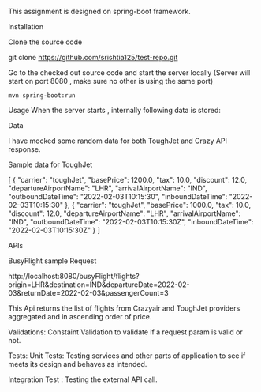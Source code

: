 This assignment is designed on spring-boot framework.

Installation

Clone the source code

git clone https://github.com/srishtia125/test-repo.git

Go to the checked out source code and start the server locally (Server will start on port 8080 , make sure no other is using the same port)

```
mvn spring-boot:run
```

Usage
When the server starts , internally following data is stored:

Data 

I have mocked some random data for both ToughJet and Crazy API response.

Sample data for ToughJet

[
    {
        "carrier": "toughJet",
        "basePrice": 1200.0,
        "tax": 10.0,
        "discount": 12.0,
        "departureAirportName": "LHR",
        "arrivalAirportName": "IND",
        "outboundDateTime": "2022-02-03T10:15:30",
        "inboundDateTime": "2022-02-03T10:15:30"
    },
    {
        "carrier": "toughJet",
        "basePrice": 1000.0,
        "tax": 10.0,
        "discount": 12.0,
        "departureAirportName": "LHR",
        "arrivalAirportName": "IND",
        "outboundDateTime": "2022-02-03T10:15:30Z",
        "inboundDateTime": "2022-02-03T10:15:30Z"
    }
]

APIs

 BusyFlight sample Request

http://localhost:8080/busyFlight/flights?origin=LHR&destination=IND&departureDate=2022-02-03&returnDate=2022-02-03&passengerCount=3

This Api returns the list of flights from Crazyair and ToughJet providers aggregated and in ascending order of price.

Validations: Constaint Validation to validate if a request param is valid or not.

Tests:
Unit Tests: Testing services and other parts of application to see if
 meets its design and behaves as intended.
 
 Integration Test : Testing the external API call.

